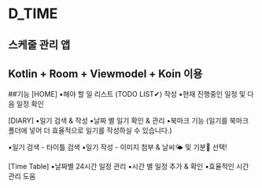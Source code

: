 # D_TIME
## 스케줄 관리 앱
## Kotlin + Room + Viewmodel + Koin 이용
##기능
[HOME]
▪︎해야 할 일 리스트 (TODO LIST✔) 작성
▪︎현재 진행중인 일정 및 다음 일정 확인

[DIARY]
▪︎일기 검색 & 작성
▪︎날짜 별 일기 확인 & 관리
▪︎북마크 기능 (일기를 북마크 폴더에 넣어 더 효율적으로 일기를 작성하실 수 있습니다.)

▪︎일기 검색 - 타이틀 검색
▪︎일기 작성 - 이미지 첨부 & 날씨🌤 및 기분🤯 선택!

[Time Table]
▪︎날짜별 24시간 일정 관리
▪︎시간 별 일정 추가 & 확인
▪︎효율적인 시간 관리 도움
